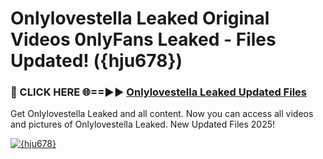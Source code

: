 # Onlylovestella Leaked Original Videos 0nlyFans Leaked - Files Updated! ({hju678})

<h3>🔴 CLICK HERE 🌐==►► <a href="https://tinyurl.com/ms9xzufz" rel="nofollow">Onlylovestella Leaked Updated Files</a></h3>

Get Onlylovestella Leaked and all content. Now you can access all videos and pictures of Onlylovestella Leaked. New Updated Files 2025!

[![{hju678}](https://i.imgur.com/PQ7UWWw.gif)](https://tinyurl.com/ms9xzufz)